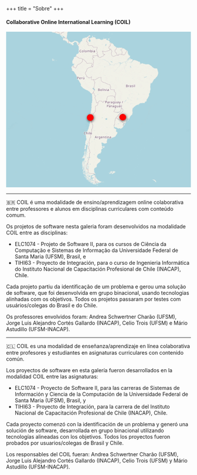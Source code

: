 +++
title = "Sobre"
+++


#### Collaborative Online International Learning (COIL)

![](pulse-icon-ufsm-inacap.gif)

---

🇧🇷 COIL é uma modalidade de ensino/aprendizagem online colaborativa entre professores e alunos em disciplinas curriculares com conteúdo comum. 

Os projetos de software nesta galeria foram desenvolvidos na modalidade COIL entre as disciplinas:
- ELC1074 - Projeto de Software II, para os cursos de Ciência da Computação e Sistemas de Informação da Universidade Federal de Santa Maria (UFSM), Brasil, e
- TIHI63 - Proyecto de Integración, para o curso de Ingenieria Informática do Instituto Nacional de Capacitación Profesional de Chile (INACAP), Chile.

Cada projeto partiu da identificação de um problema e gerou uma solução de software, que foi desenvolvida em grupo binacional, usando tecnologias alinhadas com os objetivos. Todos os projetos passaram por testes com usuários/colegas do Brasil e do Chile.

Os professores envolvidos foram: Andrea Schwertner Charão (UFSM), Jorge Luis Alejandro Cortés Gallardo (INACAP), Celio Trois (UFSM) e Mário Astudillo (UFSM-INACAP).

---

🇨🇱 COIL es una modalidad de enseñanza/aprendizaje en línea colaborativa entre profesores y estudiantes en asignaturas curriculares con contenido común.

Los proyectos de software en esta galería fueron desarrollados en la modalidad COIL entre las asignaturas:
- ELC1074 - Proyecto de Software II, para las carreras de Sistemas de Información y Ciencia de la Computación de la Universidade Federal de Santa Maria (UFSM), Brasil, y 
- TIHI63 - Proyecto de Integración, para la carrera de del Instituto Nacional de Capacitación Profesional de Chile (INACAP), Chile.

Cada proyecto comenzó con la identificación de un problema y generó una solución de software, desarrollada en grupo binacional utilizando tecnologías alineadas con los objetivos. Todos los proyectos fueron probados por usuarios/colegas de Brasil y Chile.

Los responsables del COIL fueran: Andrea Schwertner Charão (UFSM), Jorge Luis Alejandro Cortés Gallardo (INACAP), Celio Trois (UFSM) y Mário Astudillo (UFSM-INACAP).